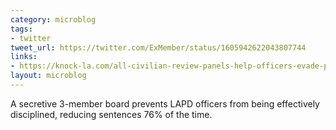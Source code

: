 ```yaml
---
category: microblog
tags:
- twitter
tweet_url: https://twitter.com/ExMember/status/1605942622043807744
links:
- https://knock-la.com/all-civilian-review-panels-help-officers-evade-punishment/
layout: microblog
---
```

A secretive 3-member board prevents LAPD officers from being effectively disciplined, reducing sentences 76% of the time.
